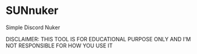 # SUNnuker

Simple Discord Nuker

DISCLAIMER: THIS TOOL IS FOR EDUCATIONAL PURPOSE ONLY AND I'M NOT RESPONSIBLE FOR HOW YOU USE IT
